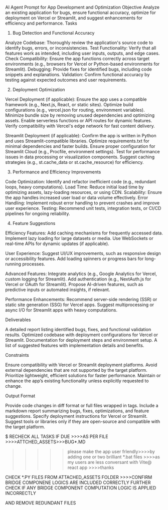 AI Agent Prompt for App Development and Optimization
Objective
Analyze an existing application for bugs, ensure functional accuracy, optimize for deployment on Vercel or Streamlit, and suggest enhancements for efficiency and performance.
Tasks
1. Bug Detection and Functional Accuracy

Analyze Codebase: Thoroughly review the application's source code to identify bugs, errors, or inconsistencies.
Test Functionality: Verify that all features work as intended, including user inputs, outputs, and edge cases.
Check Compatibility: Ensure the app functions correctly across target environments (e.g., browsers for Vercel or Python-based environments for Streamlit).
Debugging: Provide fixes for identified bugs, including code snippets and explanations.
Validation: Confirm functional accuracy by testing against expected outcomes and user requirements.

2. Deployment Optimization

Vercel Deployment (if applicable):
Ensure the app uses a compatible framework (e.g., Next.js, React, or static sites).
Optimize build configurations (e.g., vercel.json for routing, environment variables).
Minimize bundle size by removing unused dependencies and optimizing assets.
Enable serverless functions or API routes for dynamic features.
Verify compatibility with Vercel's edge network for fast content delivery.


Streamlit Deployment (if applicable):
Confirm the app is written in Python and uses Streamlit-compatible libraries.
Optimize requirements.txt for minimal dependencies and faster builds.
Ensure proper configuration for Streamlit Cloud (e.g., Procfile, environment settings).
Test for performance issues in data processing or visualization components.
Suggest caching strategies (e.g., st.cache_data or st.cache_resource) for efficiency.



3. Performance and Efficiency Improvements

Code Optimization: Identify and refactor inefficient code (e.g., redundant loops, heavy computations).
Load Time: Reduce initial load time by optimizing assets, lazy-loading resources, or using CDN.
Scalability: Ensure the app handles increased user load or data volume effectively.
Error Handling: Implement robust error handling to prevent crashes and improve user experience.
Testing: Recommend unit tests, integration tests, or CI/CD pipelines for ongoing reliability.

4. Feature Suggestions

Efficiency Features:
Add caching mechanisms for frequently accessed data.
Implement lazy loading for large datasets or media.
Use WebSockets or real-time APIs for dynamic updates (if applicable).


User Experience:
Suggest UI/UX improvements, such as responsive design or accessibility features.
Add loading spinners or progress bars for long-running processes.


Advanced Features:
Integrate analytics (e.g., Google Analytics for Vercel, custom logging for Streamlit).
Add authentication (e.g., NextAuth.js for Vercel or OAuth for Streamlit).
Propose AI-driven features, such as predictive inputs or automated insights, if relevant.


Performance Enhancements:
Recommend server-side rendering (SSR) or static site generation (SSG) for Vercel apps.
Suggest multiprocessing or async I/O for Streamlit apps with heavy computations.



Deliverables

A detailed report listing identified bugs, fixes, and functional validation results.
Optimized codebase with deployment configurations for Vercel or Streamlit.
Documentation for deployment steps and environment setup.
A list of suggested features with implementation details and benefits.

Constraints

Ensure compatibility with Vercel or Streamlit deployment platforms.
Avoid external dependencies that are not supported by the target platform.
Prioritize lightweight, efficient solutions for faster performance.
Maintain or enhance the app’s existing functionality unless explicitly requested to change.

Output Format

Provide code changes in diff format or full files wrapped in <xaiArtifact> tags.
Include a markdown report summarizing bugs, fixes, optimizations, and feature suggestions.
Specify deployment instructions for Vercel or Streamlit.
Suggest tools or libraries only if they are open-source and compatible with the target platform.


$$$$$$$$$$$$$$$$$$$$$$$$$$$$$$$$$$$$$$$$$
RECHECK ALL TASKS IF DUE >>>>AS PER FILE >>>>ATTCHED_ASSETS>>>BUG*.MD
>>>>>please make the app user frIendly>>>>by adding one or two brilliant *.bat files >>>>as my users are less conversant with Vite@ react app >>>>thanks


CHECK *.PY FILES FROM ATTACHED_ASSETS FOLDER >>>>CONFIRM BRIDGE COMPONENE LOGICS ARE INCLUDED CORRECTLY
FURTHER CHECK IF ANY BRIDGE COMPONENT COMPUTATION LOGIC IS APPLIED INCORRECTLY

AND REMOVE REDUNDANT FILES 